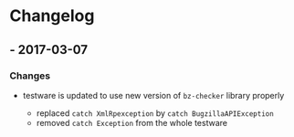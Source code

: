 # Changelog

## - 2017-03-07

### Changes

  - testware is updated to use new version of `bz-checker` library properly
  
     - replaced `catch XmlRpexception` by `catch BugzillaAPIException`
     - removed `catch Exception` from the whole testware
